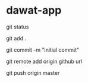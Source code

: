 # dawat-app
git status

git add .

git commit -m "initial commit"

git remote add origin github url

git push origin master
